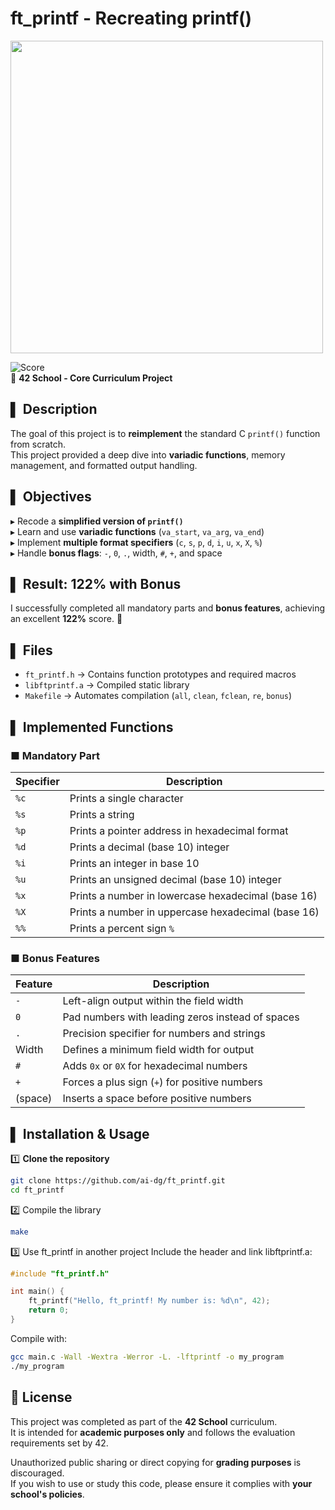 # ft_printf - Recreating printf()

<img src="https://github.com/user-attachments/assets/374a5568-dea3-4594-ab77-8f0ae2bb4eeb" width="500">

![Score](https://img.shields.io/badge/Score-122%25-brightgreen)  
📌 **42 School - Core Curriculum Project**  

## ▌ Description
The goal of this project is to **reimplement** the standard C `printf()` function from scratch.  
This project provided a deep dive into **variadic functions**, memory management, and formatted output handling.

## ▌ Objectives
▸ Recode a **simplified version of `printf()`**  
▸ Learn and use **variadic functions** (`va_start`, `va_arg`, `va_end`)  
▸ Implement **multiple format specifiers** (`c`, `s`, `p`, `d`, `i`, `u`, `x`, `X`, `%`)  
▸ Handle **bonus flags**: `-`, `0`, `.`, width, `#`, `+`, and space  

## ▌ Result: **122% with Bonus**
I successfully completed all mandatory parts and **bonus features**, achieving an excellent **122%** score. 🎉

## ▌ Files
- `ft_printf.h` → Contains function prototypes and required macros  
- `libftprintf.a` → Compiled static library  
- `Makefile` → Automates compilation (`all`, `clean`, `fclean`, `re`, `bonus`)  

## ▌ Implemented Functions
### ■ **Mandatory Part**
| Specifier | Description |
|-----------|-------------|
| `%c` | Prints a single character |
| `%s` | Prints a string |
| `%p` | Prints a pointer address in hexadecimal format |
| `%d` | Prints a decimal (base 10) integer |
| `%i` | Prints an integer in base 10 |
| `%u` | Prints an unsigned decimal (base 10) integer |
| `%x` | Prints a number in lowercase hexadecimal (base 16) |
| `%X` | Prints a number in uppercase hexadecimal (base 16) |
| `%%` | Prints a percent sign `%` |

### ■ **Bonus Features**
| Feature | Description |
|---------|-------------|
| `-` | Left-align output within the field width |
| `0` | Pad numbers with leading zeros instead of spaces |
| `.` | Precision specifier for numbers and strings |
| Width | Defines a minimum field width for output |
| `#` | Adds `0x` or `0X` for hexadecimal numbers |
| `+` | Forces a plus sign (`+`) for positive numbers |
| (space) | Inserts a space before positive numbers |

## ▌ Installation & Usage
1️⃣ **Clone the repository**  
```sh
git clone https://github.com/ai-dg/ft_printf.git
cd ft_printf
```

2️⃣ Compile the library
```sh
make
```

3️⃣ Use ft_printf in another project
Include the header and link libftprintf.a:
```c
#include "ft_printf.h"

int main() {
    ft_printf("Hello, ft_printf! My number is: %d\n", 42);
    return 0;
}
```

Compile with:
```sh
gcc main.c -Wall -Wextra -Werror -L. -lftprintf -o my_program
./my_program
```

## 📜 License

This project was completed as part of the **42 School** curriculum.  
It is intended for **academic purposes only** and follows the evaluation requirements set by 42.  

Unauthorized public sharing or direct copying for **grading purposes** is discouraged.  
If you wish to use or study this code, please ensure it complies with **your school's policies**.
